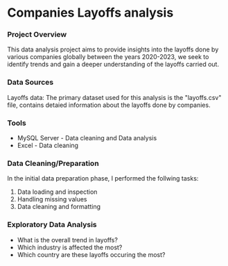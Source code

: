# Companies Layoffs analysis

### Project Overview

This data analysis project aims to provide insights into the layoffs done by various companies globally between the years 2020-2023, we seek to identify trends and gain a deeper understanding of the layoffs carried out.


### Data Sources
Layoffs data: The primary dataset used for this analysis is the "layoffs.csv" file, contains detaied information about the layoffs done by companies.

### Tools

- MySQL Server - Data cleaning and Data analysis
- Excel - Data cleaning

### Data Cleaning/Preparation

In the initial data preparation phase, I performed the follwing tasks:
1. Data loading and inspection
2. Handling missing values
3. Data cleaning and formatting

### Exploratory Data Analysis

- What is the overall trend in layoffs?
- Which industry is affected the most?
- Which country are these layoffs occuring the most? 
